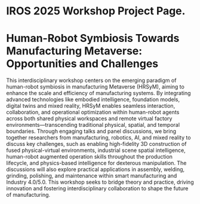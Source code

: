 # IROS 2025 Workshop Project Page.

# Human-Robot Symbiosis Towards Manufacturing Metaverse: Opportunities and Challenges

This interdisciplinary workshop centers on the emerging paradigm of human-robot symbiosis in manufacturing Metaverse (HRSyM), aiming to enhance the scale and efficiency of manufacturing systems. By integrating advanced technologies like embodied intelligence, foundation models, digital twins and mixed reality, HRSyM enables seamless interaction, collaboration, and operational optimization within human-robot agents across both shared physical workspaces and remote virtual factory environments—transcending traditional physical, spatial, and temporal boundaries. Through engaging talks and panel discussions, we bring together researchers from manufacturing, robotics, AI, and mixed reality to discuss key challenges, such as enabling high-fidelity 3D construction of fused physical-virtual environments, industrial scene spatial intelligence, human-robot augmented operation skills throughout the production lifecycle, and physics-based intelligence for dexterous manipulation. The discussions will also explore practical applications in assembly, welding, grinding, polishing, and maintenance within smart manufacturing and Industry 4.0/5.0. This workshop seeks to bridge theory and practice, driving innovation and fostering interdisciplinary collaboration to shape the future of manufacturing. 